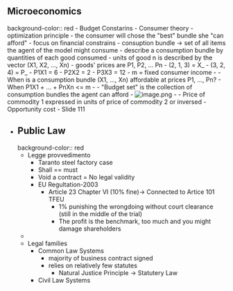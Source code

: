 ## Microeconomics
background-color:: red
	- Budget Constarins
		- Consumer theory
			- optimization principle
				- the consumer will chose the "best" bundle she "can afford"
				- focus on financial constrains
					- consuption bundle -> set of all items the agent of the model might consume
					- describe a consumption bundle by quantities of each good consumed
						- units of good n is described by the vector (X1, X2, ..., Xn)
							- goods' prices are P1, P2, ... Pn
							- (2, 1, 3) = X_
							- (3, 2, 4) = P_
								- P1X1 = 6
								- P2X2 = 2
								- P3X3 = 12
					- m = fixed consumer income
						-
						- When is a consumption bundle (X1, ..., Xn) affordable at prices P1, ..., Pn?
							- When P1X1 + ... + PnXn <= m
						-
						- "Budget set" is the collection of consumption bundles the agent can afford
						- ![image.png](../assets/image_1758178712876_0.png)
					-
					- Price of commodity 1 expressed in units of price of commodity 2 or inversed
					- Opportunity cost
					- Slide 111
- ## Public Law
  background-color:: red
	- Legge provvedimento
		- Taranto steel factory case
		- Shall == must
		- Void a contract = No legal validity
		- EU Regultation-2003
			- Article 23 Chapter VI (10% fine)-> Connected to Artice 101 TFEU
				- 1% punishing the wrongdoing without court clearance (still in the middle of the trial)
				- The profit is the benchmark, too much and you might damage shareholders
	-
	- Legal families
		- Common Law Systems
			- majority of business contract signed
			- relies on relatively few statutes
				- Natural Justice Principle -> Statutery Law
		- Civil Law Systems